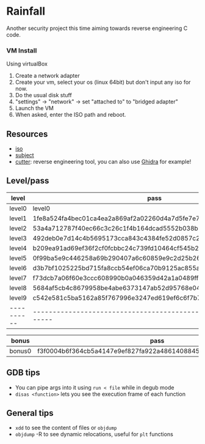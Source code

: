# Rainfall

Another security project this time aiming towards reverse engineering C code.

### VM Install
Using virtualBox

1) Create a network adapter
2) Create your vm, select your os (linux 64bit) but don't input any iso for now.
3) Do the usual disk stuff
4) "settings" -> "network" -> set "attached to" to "bridged adapter"
5) Launch the VM
6) When asked, enter the ISO path and reboot.

## Resources

- [iso](https://files.neryss.pw/random/RainFall.iso)
- [subject](./en.subject.pdf)
- [cutter](https://cutter.re/): reverse engineering tool, you can also use [Ghidra](https://ghidra-sre.org/) for example!

## Level/pass

| level    | pass                                                             |
|----------|------------------------------------------------------------------|
| level0   | level0                                                           |
| level1   | 1fe8a524fa4bec01ca4ea2a869af2a02260d4a7d5fe7e7c24d8617e6dca12d3a |
| level2   | 53a4a712787f40ec66c3c26c1f4b164dcad5552b038bb0addd69bf5bf6fa8e77 |
| level3   | 492deb0e7d14c4b5695173cca843c4384fe52d0857c2b0718e1a521a4d33ec02 |
| level4   | b209ea91ad69ef36f2cf0fcbbc24c739fd10464cf545b20bea8572ebdc3c36fa |
| level5   | 0f99ba5e9c446258a69b290407a6c60859e9c2d25b26575cafc9ae6d75e9456a |
| level6   | d3b7bf1025225bd715fa8ccb54ef06ca70b9125ac855aeab4878217177f41a31 |
| level7   | f73dcb7a06f60e3ccc608990b0a046359d42a1a0489ffeefd0d9cb2d7c9cb82d |
| level8   | 5684af5cb4c8679958be4abe6373147ab52d95768e047820bf382e44fa8d8fb9 |
| level9   | c542e581c5ba5162a85f767996e3247ed619ef6c6f7b76a59435545dc6259f8a |
|----------|------------------------------------------------------------------|

| bonus    | pass                                                             |
|----------|------------------------------------------------------------------|
| bonus0   | f3f0004b6f364cb5a4147e9ef827fa922a4861408845c26b6971ad770d906728 |


## GDB tips

- You can pipe args into it using `run < file` while in degub mode
- `disas <function>` lets you see the execution frame of each function

## General tips

- `xdd` to see the content of files or `objdump`
- `objdump` -R to see dynamic relocations, useful for `plt` functions
